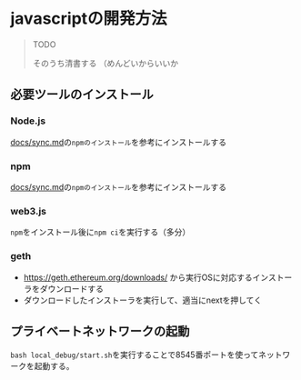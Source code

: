 # javascriptの開発方法

> TODO
>
> そのうち清書する
> （めんどいからいいか

## 必要ツールのインストール

### Node.js
[docs/sync.md](./sync.md)の`npmのインストール`を参考にインストールする

### npm
[docs/sync.md](./sync.md)の`npmのインストール`を参考にインストールする

### web3.js
`npm`をインストール後に`npm ci`を実行する（多分）

### geth
* https://geth.ethereum.org/downloads/ から実行OSに対応するインストーラをダウンロードする
* ダウンロードしたインストーラを実行して、適当にnextを押してく

## プライベートネットワークの起動
`bash local_debug/start.sh`を実行することで8545番ポートを使ってネットワークを起動する。